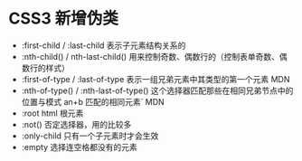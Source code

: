 # CSS3 新增伪类

- :first-child / :last-child 表示子元素结构关系的
- :nth-child() / nth-last-child() 用来控制奇数、偶数行的（控制表单奇数、偶数行的样式）
- :first-of-type / :last-of-type 表示一组兄弟元素中其类型的第一个元素 MDN
- :nth-of-type() / :nth-last-of-type() 这个选择器匹配那些在相同兄弟节点中的位置与模式 an+b 匹配的相同元素` MDN
- :root html 根元素
- :not() 否定选择器，用的比较多
- :only-child 只有一个子元素时才会生效
- :empty 选择连空格都没有的元素
